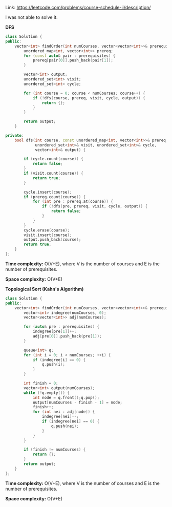 Link: https://leetcode.com/problems/course-schedule-ii/description/

I was not able to solve it.

**DFS**

```cpp
class Solution {
public:
    vector<int> findOrder(int numCourses, vector<vector<int>>& prerequisites) {
        unordered_map<int, vector<int>> prereq;
        for (const auto& pair : prerequisites) {
            prereq[pair[0]].push_back(pair[1]);
        }

        vector<int> output;
        unordered_set<int> visit;
        unordered_set<int> cycle;

        for (int course = 0; course < numCourses; course++) {
            if (!dfs(course, prereq, visit, cycle, output)) {
                return {};
            }
        }

        return output;
    }

private:
    bool dfs(int course, const unordered_map<int, vector<int>>& prereq,
             unordered_set<int>& visit, unordered_set<int>& cycle,
             vector<int>& output) {

        if (cycle.count(course)) {
            return false;
        }
        if (visit.count(course)) {
            return true;
        }

        cycle.insert(course);
        if (prereq.count(course)) {
            for (int pre : prereq.at(course)) {
                if (!dfs(pre, prereq, visit, cycle, output)) {
                    return false;
                }
            }
        }
        cycle.erase(course);
        visit.insert(course);
        output.push_back(course);
        return true;
    }
};
```

**Time complexity:** O(V+E), where V is the number of courses and E is the number of prerequisites.

**Space complexity:** O(V+E)


**Topological Sort (Kahn's Algorithm)**

```cpp
class Solution {
public:
    vector<int> findOrder(int numCourses, vector<vector<int>>& prerequisites) {
        vector<int> indegree(numCourses, 0);
        vector<vector<int>> adj(numCourses);

        for (auto& pre : prerequisites) {
            indegree[pre[1]]++;
            adj[pre[0]].push_back(pre[1]);
        }

        queue<int> q;
        for (int i = 0; i < numCourses; ++i) {
            if (indegree[i] == 0) {
                q.push(i);
            }
        }

        int finish = 0;
        vector<int> output(numCourses);
        while (!q.empty()) {
            int node = q.front();q.pop();
            output[numCourses - finish - 1] = node;
            finish++;
            for (int nei : adj[node]) {
                indegree[nei]--;
                if (indegree[nei] == 0) {
                    q.push(nei);
                }
            }
        }

        if (finish != numCourses) {
            return {};
        }
        return output;
    }
};
```

**Time complexity:** O(V+E), where V is the number of courses and E is the number of prerequisites.

**Space complexity:** O(V+E)